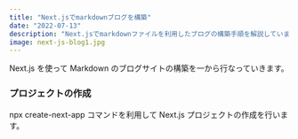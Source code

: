 ```yaml
---
title: "Next.jsでmarkdownブログを構築"
date: "2022-07-13"
description: "Next.jsでmarkdownファイルを利用したブログの構築手順を解説しています。"
image: next-js-blog1.jpg
---
```


Next.js を使って Markdown のブログサイトの構築を一から行なっていきます。

### プロジェクトの作成

npx create-next-app コマンドを利用して Next.js プロジェクトの作成を行います。
